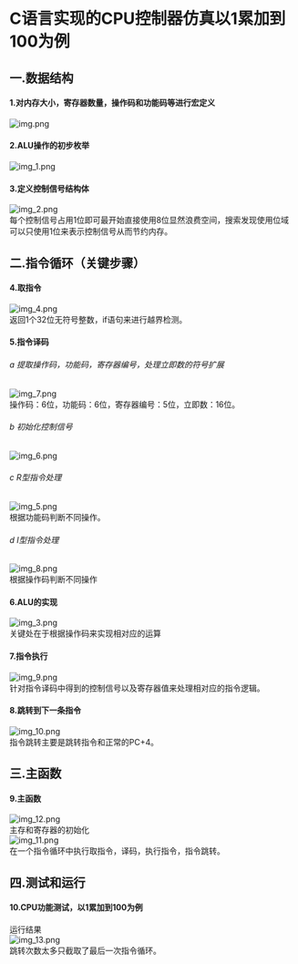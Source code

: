 # C语言实现的CPU控制器仿真以1累加到100为例 #

## 一.数据结构
#### 1.对内存大小，寄存器数量，操作码和功能码等进行宏定义 ##
![img.png](img/img.png)


#### 2.ALU操作的初步枚举
![img_1.png](img/img_1.png)


#### 3.定义控制信号结构体
![img_2.png](img/img_2.png)</br>
每个控制信号占用1位即可最开始直接使用8位显然浪费空间，搜索发现使用位域可以只使用1位来表示控制信号从而节约内存。


## 二.指令循环（关键步骤）

#### 4.取指令
![img_4.png](img/img_4.png)</br>
返回1个32位无符号整数，if语句来进行越界检测。


#### 5.指令译码
###### a 提取操作码，功能码，寄存器编号，处理立即数的符号扩展
![img_7.png](img/img_7.png)</br>
操作码：6位，功能码：6位，寄存器编号：5位，立即数：16位。
###### b 初始化控制信号
![img_6.png](img/img_6.png)
###### c R型指令处理
![img_5.png](img/img_5.png)</br>
根据功能码判断不同操作。
###### d I型指令处理
![img_8.png](img/img_8.png)</br>
根据操作码判断不同操作


#### 6.ALU的实现
![img_3.png](img/img_3.png)</br>
关键处在于根据操作码来实现相对应的运算

#### 7.指令执行
![img_9.png](img/img_9.png)</br>
针对指令译码中得到的控制信号以及寄存器值来处理相对应的指令逻辑。


#### 8.跳转到下一条指令
![img_10.png](img/img_10.png)</br>
指令跳转主要是跳转指令和正常的PC+4。

## 三.主函数
#### 9.主函数
![img_12.png](img/img_12.png)</br>
主存和寄存器的初始化</br>
![img_11.png](img/img_11.png)</br>
在一个指令循环中执行取指令，译码，执行指令，指令跳转。

## 四.测试和运行
#### 10.CPU功能测试，以1累加到100为例
运行结果</br>
![img_13.png](img/img_13.png)</br>
跳转次数太多只截取了最后一次指令循环。





  









